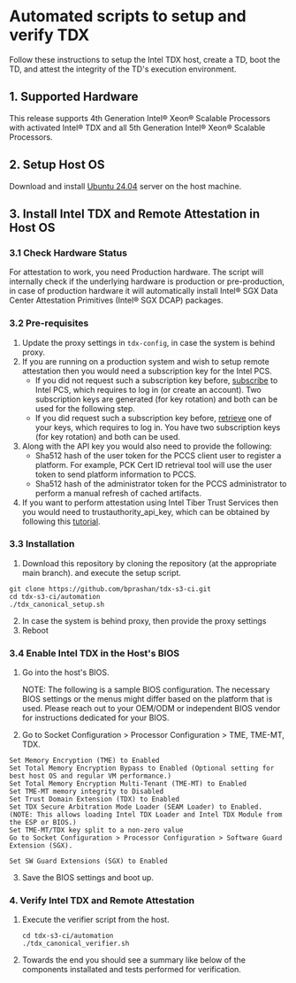 # Automated scripts to setup and verify TDX

Follow these instructions to setup the Intel TDX host, create a TD, boot the TD, and attest the integrity of the TD's execution environment.

## 1. Supported Hardware
This release supports 4th Generation Intel® Xeon® Scalable Processors with activated Intel® TDX and all 5th Generation Intel® Xeon® Scalable Processors.

## 2. Setup Host OS
Download and install [Ubuntu 24.04](https://releases.ubuntu.com/24.04/ubuntu-24.04-live-server-amd64.iso) server on the host machine.

## 3. Install Intel TDX and Remote Attestation in Host OS

### 3.1 Check Hardware Status
For attestation to work, you need Production hardware. The script will internally check if the underlying hardware is production or pre-production, in case of production hardware it will automatically install Intel® SGX Data Center Attestation Primitives (Intel® SGX DCAP) packages.

### 3.2 Pre-requisites
1. Update the proxy settings in `tdx-config`, in case the system is behind proxy.
2. If you are running on a production system and wish to setup remote attestation then you would need a subscription key for the Intel PCS.
   + If you did not request such a subscription key before, [subscribe](https://api.portal.trustedservices.intel.com/products#product=liv-intel-software-guard-extensions-provisioning-certification-service) to Intel PCS, which requires to log in (or create an account). Two subscription keys are generated (for key rotation) and both can be used for the following step.
   + If you did request such a subscription key before, [retrieve](https://api.portal.trustedservices.intel.com/manage-subscriptions) one of your keys, which requires to log in. You have two subscription keys (for key rotation) and both can be used.
3. Along with the API key you would also need to provide the following:
   + Sha512 hash of the user token for the PCCS client user to register a platform. For example, PCK Cert ID retrieval tool will use the user token to send platform information to PCCS.
   + Sha512 hash of the administrator token for the PCCS administrator to perform a manual refresh of cached artifacts.
4. If you want to perform attestation using Intel Tiber Trust Services then you would need to trustauthority_api_key, which can be obtained by following this [tutorial](https://docs.trustauthority.intel.com/main/articles/tutorial-api-key.html?tabs=attestation-api-key-portal%2Cattestation-sgx-client).

### 3.3 Installation
1. Download this repository by cloning the repository (at the appropriate main branch). and execute the setup script.

```
git clone https://github.com/bprashan/tdx-s3-ci.git
cd tdx-s3-ci/automation
./tdx_canonical_setup.sh
```

2. In case the system is behind proxy, then provide the proxy settings
2. Reboot

### 3.4 Enable Intel TDX in the Host's BIOS

1. Go into the host's BIOS.

   NOTE: The following is a sample BIOS configuration. The necessary BIOS settings or the menus might differ based on the platform that is used. Please reach out to your OEM/ODM or independent BIOS vendor for instructions dedicated for your BIOS.

3. Go to Socket Configuration > Processor Configuration > TME, TME-MT, TDX.

  ```
  Set Memory Encryption (TME) to Enabled
  Set Total Memory Encryption Bypass to Enabled (Optional setting for best host OS and regular VM performance.)
  Set Total Memory Encryption Multi-Tenant (TME-MT) to Enabled
  Set TME-MT memory integrity to Disabled
  Set Trust Domain Extension (TDX) to Enabled
  Set TDX Secure Arbitration Mode Loader (SEAM Loader) to Enabled. (NOTE: This allows loading Intel TDX Loader and Intel TDX Module from the ESP or BIOS.)
  Set TME-MT/TDX key split to a non-zero value
  Go to Socket Configuration > Processor Configuration > Software Guard Extension (SGX).
  
  Set SW Guard Extensions (SGX) to Enabled
  ```
  
3. Save the BIOS settings and boot up.

### 4. Verify Intel TDX and Remote Attestation

1. Execute the verifier script from the host.

   ```
   cd tdx-s3-ci/automation
   ./tdx_canonical_verifier.sh
   ```

2. Towards the end you should see a summary like below of the components installated and tests performed for verification.

    
